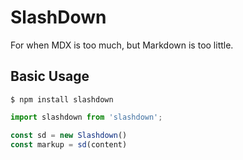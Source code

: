 # SlashDown

For when MDX is too much, but Markdown is too little.

## Basic Usage

`$ npm install slashdown`

```js
import slashdown from 'slashdown';

const sd = new Slashdown()
const markup = sd(content)
```
